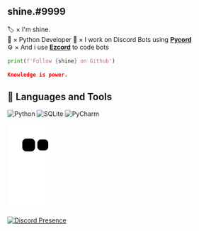 ## shine.#9999

🏷️ × I'm shine.  
🐍 × Python Developer
🔨 × I work on Discord Bots using **[Pycord](https://github.com/Pycord-Development/pycord)**  
⚙️ × And i use **[Ezcord](https://github.com/tibue99/ezcord)** to code bots

```python
print(f'Follow {shine} on Github')
```

```json
Knowledge is power.
```

## 📝 Languages and Tools
![Python](https://img.shields.io/badge/python-6330F6?style=for-the-badge&logo=python&logoColor=white)
![SQLite](https://img.shields.io/badge/sqlite-6330F6?style=for-the-badge&logo=sqlite&logoColor=white)
![PyCharm](https://img.shields.io/badge/pycharm-143?style=for-the-badge&logo=pycharm&logoColor=white&color=6330F6&labelColor=6330F6)


<a href="https://discord.gg/8BYAQfWVVn" target="_blank"><img src="https://github.com/AstraaDev/AstraaDev/blob/output/github-contribution-grid-snake.svg" alt="snake"></a>

[![Discord Presence](https://lanyard.cnrad.dev/api/1073669164939624498?idleMessage=Python%20Developer)](https://discord.gg/8BYAQfWVVn) 
